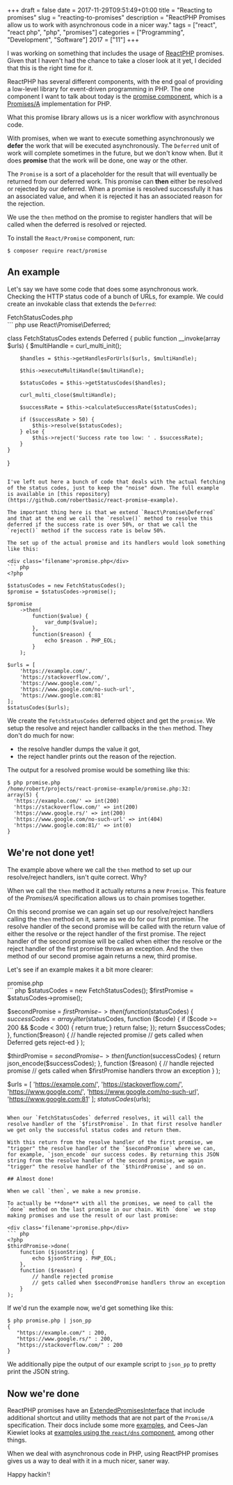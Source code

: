 +++
draft = false
date = 2017-11-29T09:51:49+01:00
title = "Reacting to promises"
slug = "reacting-to-promises"
description = "ReactPHP Promises allow us to work with asynchronous code in a nicer way."
tags = ["react", "react php", "php", "promises"]
categories = ["Programming", "Development", "Software"]
2017 = ["11"]
+++

I was working on something that includes the usage of [ReactPHP](https://reactphp.org/) promises. Given that I haven't had the chance to take a closer look at it yet, I decided that this is the right time for it.

ReactPHP has several different components, with the end goal of providing a low-level library for event-driven programming in PHP. The one component I want to talk about today is the [promise component](https://reactphp.org/promise/), which is a [Promises/A](https://promisesaplus.com/) implementation for PHP.

What this promise library allows us is a nicer workflow with asynchronous code.

With promises, when we want to execute something asynchronously we **defer** the work that will be executed asynchronously. The `Deferred` unit of work will complete sometimes in the future, but we don't know when. But it does **promise** that the work will be done, one way or the other.

The `Promise` is a sort of a placeholder for the result that will eventually be returned from our deferred work. This promise can **then** either be resolved or rejected by our deferred. When a promise is resolved successfully it has an associated value, and when it is rejected it has an associated reason for the rejection.

We use the `then` method on the promise to register handlers that will be called when the deferred is resolved or rejected.

To install the `React/Promise` component, run:

``` text
$ composer require react/promise
```

## An example

Let's say we have some code that does some asynchronous work. Checking the HTTP status code of a bunch of URLs, for example. We could create an invokable class that extends the `Deferred`:

<div class='filename'>FetchStatusCodes.php</div>
``` php
<?php declare(strict_types=1);

use React\Promise\Deferred;

class FetchStatusCodes extends Deferred
{
    public function __invoke(array $urls)
    {
        $multiHandle = curl_multi_init();

        $handles = $this->getHandlesForUrls($urls, $multiHandle);

        $this->executeMultiHandle($multiHandle);

        $statusCodes = $this->getStatusCodes($handles);

        curl_multi_close($multiHandle);

        $successRate = $this->calculateSuccessRate($statusCodes);

        if ($successRate > 50) {
            $this->resolve($statusCodes);
        } else {
            $this->reject('Success rate too low: ' . $successRate);
        }
    }
}
```

I've left out here a bunch of code that deals with the actual fetching of the status codes, just to keep the "noise" down. The full example is available in [this repository](https://github.com/robertbasic/react-promise-example).

The important thing here is that we extend `React\Promise\Deferred` and that at the end we call the `resolve()` method to resolve this deferred if the success rate is over 50%, or that we call the `reject()` method if the success rate is below 50%.

The set up of the actual promise and its handlers would look something like this:

<div class='filename'>promise.php</div>
``` php
<?php

$statusCodes = new FetchStatusCodes();
$promise = $statusCodes->promise();

$promise
    ->then(
        function($value) {
            var_dump($value);
        },
        function($reason) {
            echo $reason . PHP_EOL;
        }
    );

$urls = [
    'https://example.com/',
    'https://stackoverflow.com/',
    'https://www.google.com/',
    'https://www.google.com/no-such-url',
    'https://www.google.com:81'
];
$statusCodes($urls);
```

We create the `FetchStatusCodes` deferred object and get the `promise`. We setup the resolve and reject handler callbacks in the `then` method. They don't do much for now:

 - the resolve handler dumps the value it got,
 - the reject handler prints out the reason of the rejection.

The output for a resolved promise would be something like this:

``` text
$ php promise.php
/home/robert/projects/react-promise-example/promise.php:32:
array(5) {
  'https://example.com/' => int(200)
  'https://stackoverflow.com/' => int(200)
  'https://www.google.rs/' => int(200)
  'https://www.google.com/no-such-url' => int(404)
  'https://www.google.com:81/' => int(0)
}
```

## We're not done yet!

The example above where we call the `then` method to set up our resolve/reject handlers, isn't quite correct. Why?

When we call the `then` method it actually returns a new `Promise`. This feature of the *Promises/A* specification allows us to chain promises together.

On this second promise we can again set up our resolve/reject handlers calling the `then` method on it, same as we do for our first promise. The resolve handler of the second promise will be called with the return value of either the resolve or the reject handler of the first promise. The reject handler of the second promise will be called when either the resolve or the reject handler of the first promise throws an exception. And the `then` method of our second promise again returns a new, third promise.

Let's see if an example makes it a bit more clearer:

<div class='filename'>promise.php</div>
``` php
<?php

$statusCodes = new FetchStatusCodes();
$firstPromise = $statusCodes->promise();

$secondPromise = $firstPromise->then(
    function($statusCodes) {
        $successCodes = array_filter($statusCodes, function ($code) {
            if ($code >= 200 && $code < 300) {
                return true;
            }
            return false;
        });
        return $successCodes;
    },
    function($reason) {
        // handle rejected promise
        // gets called when Deferred gets reject-ed
    }
);

$thirdPromise = $secondPromise->then(
    function ($successCodes) {
        return json_encode($successCodes);
    },
    function ($reason) {
        // handle rejected promise
        // gets called when $firstPromise handlers throw an exception
    }
);

$urls = [
    'https://example.com/',
    'https://stackoverflow.com/',
    'https://www.google.com/',
    'https://www.google.com/no-such-url',
    'https://www.google.com:81'
];
$statusCodes($urls);
```

When our `FetchStatusCodes` deferred resolves, it will call the resolve handler of the `$firstPromise`. In that first resolve handler we get only the successful status codes and return them.

With this return from the resolve handler of the first promise, we "trigger" the resolve handler of the `$secondPromise` where we can, for example, `json_encode` our success codes. By returning this JSON string from the resolve handler of the second promise, we again "trigger" the resolve handler of the `$thirdPromise`, and so on.

## Almost done!

When we call `then`, we make a new promise.

To actually be **done** with all the promises, we need to call the `done` method on the last promise in our chain. With `done` we stop making promises and use the result of our last promise:

<div class='filename'>promise.php</div>
``` php
<?php
$thirdPromise->done(
    function ($jsonString) {
        echo $jsonString . PHP_EOL;
    },
    function ($reason) {
        // handle rejected promise
        // gets called when $secondPromise handlers throw an exception
    }
);
```

If we'd run the example now, we'd get something like this:

``` text
$ php promise.php | json_pp
{
   "https://example.com/" : 200,
   "https://www.google.rs/" : 200,
   "https://stackoverflow.com/" : 200
}
```

We additionally pipe the output of our example script to `json_pp` to pretty print the JSON string.

## Now we're done

ReactPHP promises have an [ExtendedPromisesInterface](https://reactphp.org/promise/#extendedpromiseinterface) that include additional shortcut and utility methods that are not part of the `Promise/A` specification. Their docs include some more [examples](https://reactphp.org/promise/#examples), and Cees-Jan Kiewiet looks at [examples using the `react/dns` component](https://blog.wyrihaximus.net/2015/02/reactphp-promises/), among other things.

When we deal with asynchronous code in PHP, using ReactPHP promises gives us a way to deal with it in a much nicer, saner way.

Happy hackin'!
